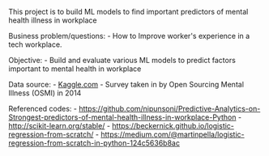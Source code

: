 This project is to build ML models to find important predictors of mental health illness in workplace

Business problem/questions:
	- How to Improve worker's experience in a tech workplace.

Objective:
	- Build and evaluate various ML models to predict factors important to mental health in workplace

Data source: 
    - [Kaggle.com](https://www.kaggle.com/osmi/mental-health-in-tech-survey)
	- Survey taken in by Open Sourcing Mental Illness (OSMI) in 2014

Referenced codes:
    - https://github.com/nipunsoni/Predictive-Analytics-on-Strongest-predictors-of-mental-health-illness-in-workplace-Python
    - http://scikit-learn.org/stable/ 
    - https://beckernick.github.io/logistic-regression-from-scratch/
    - https://medium.com/@martinpella/logistic-regression-from-scratch-in-python-124c5636b8ac


